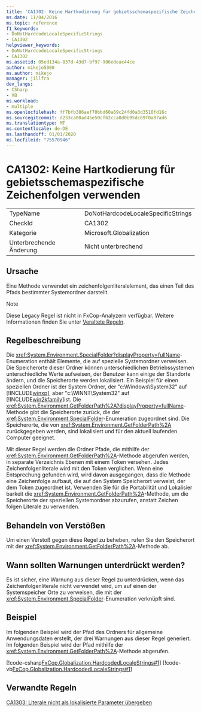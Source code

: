 ```yaml
---
title: 'CA1302: Keine Hartkodierung für gebietsschemaspezifische Zeichenfolgen verwenden'
ms.date: 11/04/2016
ms.topic: reference
f1_keywords:
- DoNotHardcodeLocaleSpecificStrings
- CA1302
helpviewer_keywords:
- DoNotHardcodeLocaleSpecificStrings
- CA1302
ms.assetid: 05ed134a-837d-43d7-bf97-906edeac44ce
author: mikejo5000
ms.author: mikejo
manager: jillfra
dev_langs:
- CSharp
- VB
ms.workload:
- multiple
ms.openlocfilehash: ff7bfb386aef70bbd60a69c24fd0a3d3510fd16c
ms.sourcegitcommit: d233ca00ad45e50cf62cca0d0b95dc69f0a87ad6
ms.translationtype: MT
ms.contentlocale: de-DE
ms.lasthandoff: 01/01/2020
ms.locfileid: "75570946"
---
```

# <a name="ca1302-do-not-hardcode-locale-specific-strings"></a>CA1302: Keine Hartkodierung für gebietsschemaspezifische Zeichenfolgen verwenden

|||
|-|-|
|TypeName|DoNotHardcodeLocaleSpecificStrings|
|CheckId|CA1302|
|Kategorie|Microsoft.Globalization|
|Unterbrechende Änderung|Nicht unterbrechend|

## <a name="cause"></a>Ursache
Eine Methode verwendet ein zeichenfolgenliteralelement, das einen Teil des Pfads bestimmter Systemordner darstellt.

> [!NOTE]
> Diese Legacy Regel ist nicht in FxCop-Analyzern verfügbar. Weitere Informationen finden Sie unter [Veraltete Regeln](fxcop-rule-port-status.md#deprecated-rules).

## <a name="rule-description"></a>Regelbeschreibung
Die <xref:System.Environment.SpecialFolder?displayProperty=fullName>-Enumeration enthält Elemente, die auf spezielle Systemordner verweisen. Die Speicherorte dieser Ordner können unterschiedlichen Betriebssystemen unterschiedliche Werte aufweisen, der Benutzer kann einige der Standorte ändern, und die Speicherorte werden lokalisiert. Ein Beispiel für einen speziellen Ordner ist der System Ordner, der "c:\Windows\System32" auf [!INCLUDE[winxp](../code-quality/includes/winxp_md.md)], aber "c:\WINNT\System32" auf [!INCLUDE[win2kfamily](../code-quality/includes/win2kfamily_md.md)]ist. Die <xref:System.Environment.GetFolderPath%2A?displayProperty=fullName>-Methode gibt die Speicherorte zurück, die der <xref:System.Environment.SpecialFolder>-Enumeration zugeordnet sind. Die Speicherorte, die von <xref:System.Environment.GetFolderPath%2A> zurückgegeben werden, sind lokalisiert und für den aktuell laufenden Computer geeignet.

Mit dieser Regel werden die Ordner Pfade, die mithilfe der <xref:System.Environment.GetFolderPath%2A>-Methode abgerufen werden, in separate Verzeichnis Ebenen mit einem Token versehen. Jedes Zeichenfolgenliterale wird mit den Token verglichen. Wenn eine Entsprechung gefunden wird, wird davon ausgegangen, dass die Methode eine Zeichenfolge aufbaut, die auf den System Speicherort verweist, der dem Token zugeordnet ist. Verwenden Sie für die Portabilität und Lokalisier barkeit die <xref:System.Environment.GetFolderPath%2A>-Methode, um die Speicherorte der speziellen Systemordner abzurufen, anstatt Zeichen folgen Literale zu verwenden.

## <a name="how-to-fix-violations"></a>Behandeln von Verstößen
Um einen Verstoß gegen diese Regel zu beheben, rufen Sie den Speicherort mit der <xref:System.Environment.GetFolderPath%2A>-Methode ab.

## <a name="when-to-suppress-warnings"></a>Wann sollten Warnungen unterdrückt werden?
Es ist sicher, eine Warnung aus dieser Regel zu unterdrücken, wenn das Zeichenfolgenliterale nicht verwendet wird, um auf einen der Systemspeicher Orte zu verweisen, die mit der <xref:System.Environment.SpecialFolder>-Enumeration verknüpft sind.

## <a name="example"></a>Beispiel
Im folgenden Beispiel wird der Pfad des Ordners für allgemeine Anwendungsdaten erstellt, der drei Warnungen aus dieser Regel generiert. Im folgenden Beispiel wird der Pfad mithilfe der <xref:System.Environment.GetFolderPath%2A>-Methode abgerufen.

[!code-csharp[FxCop.Globalization.HardcodedLocaleStrings#1](../code-quality/codesnippet/CSharp/ca1302-do-not-hardcode-locale-specific-strings_1.cs)]
[!code-vb[FxCop.Globalization.HardcodedLocaleStrings#1](../code-quality/codesnippet/VisualBasic/ca1302-do-not-hardcode-locale-specific-strings_1.vb)]

## <a name="related-rules"></a>Verwandte Regeln
[CA1303: Literale nicht als lokalisierte Parameter übergeben](../code-quality/ca1303.md)
